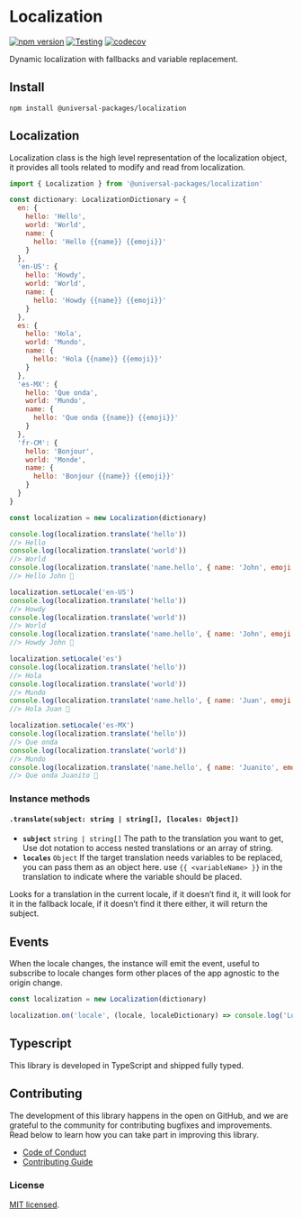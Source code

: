 # Localization

[![npm version](https://badge.fury.io/js/@universal-packages%2Flocalization.svg)](https://www.npmjs.com/package/@universal-packages/localization)
[![Testing](https://github.com/universal-packages/universal-localization/actions/workflows/testing.yml/badge.svg)](https://github.com/universal-packages/universal-localization/actions/workflows/testing.yml)
[![codecov](https://codecov.io/gh/universal-packages/universal-localization/branch/main/graph/badge.svg?token=CXPJSN8IGL)](https://codecov.io/gh/universal-packages/universal-localization)

Dynamic localization with fallbacks and variable replacement.

## Install

```shell
npm install @universal-packages/localization
```

## Localization

Localization class is the high level representation of the localization object, it provides all tools related to modify and read from localization.

```js
import { Localization } from '@universal-packages/localization'

const dictionary: LocalizationDictionary = {
  en: {
    hello: 'Hello',
    world: 'World',
    name: {
      hello: 'Hello {{name}} {{emoji}}'
    }
  },
  'en-US': {
    hello: 'Howdy',
    world: 'World',
    name: {
      hello: 'Howdy {{name}} {{emoji}}'
    }
  },
  es: {
    hello: 'Hola',
    world: 'Mundo',
    name: {
      hello: 'Hola {{name}} {{emoji}}'
    }
  },
  'es-MX': {
    hello: 'Que onda',
    world: 'Mundo',
    name: {
      hello: 'Que onda {{name}} {{emoji}}'
    }
  },
  'fr-CM': {
    hello: 'Bonjour',
    world: 'Monde',
    name: {
      hello: 'Bonjour {{name}} {{emoji}}'
    }
  }
}

const localization = new Localization(dictionary)

console.log(localization.translate('hello'))
//> Hello
console.log(localization.translate('world'))
//> World
console.log(localization.translate('name.hello', { name: 'John', emoji: '👋' }))
//> Hello John 👋

localization.setLocale('en-US')
console.log(localization.translate('hello'))
//> Howdy
console.log(localization.translate('world'))
//> World
console.log(localization.translate('name.hello', { name: 'John', emoji: '👋' }))
//> Howdy John 👋

localization.setLocale('es')
console.log(localization.translate('hello'))
//> Hola
console.log(localization.translate('world'))
//> Mundo
console.log(localization.translate('name.hello', { name: 'Juan', emoji: '👋' }))
//> Hola Juan 👋

localization.setLocale('es-MX')
console.log(localization.translate('hello'))
//> Que onda
console.log(localization.translate('world'))
//> Mundo
console.log(localization.translate('name.hello', { name: 'Juanito', emoji: '👋' }))
//> Que onda Juanito 👋
```

### Instance methods

#### **`.translate(subject: string | string[], [locales: Object])`**

- **`subject`** `string | string[]`
  The path to the translation you want to get, Use dot notation to access nested translations or an array of string.
- **`locales`** `Object`
  If the target translation needs variables to be replaced, you can pass them as an object here. use `{{ <variableName> }}` in the translation to indicate where the variable should be placed.

Looks for a translation in the current locale, if it doesn’t find it, it will look for it in the fallback locale, if it doesn’t find it there either, it will return the subject.

## Events

When the locale changes, the instance will emit the event, useful to subscribe to locale changes form other places of the app agnostic to the origin change.

```js
const localization = new Localization(dictionary)

localization.on('locale', (locale, localeDictionary) => console.log('Localization changed'))
```

## Typescript

This library is developed in TypeScript and shipped fully typed.

## Contributing

The development of this library happens in the open on GitHub, and we are grateful to the community for contributing bugfixes and improvements. Read below to learn how you can take part in improving this library.

- [Code of Conduct](./CODE_OF_CONDUCT.md)
- [Contributing Guide](./CONTRIBUTING.md)

### License

[MIT licensed](./LICENSE).
